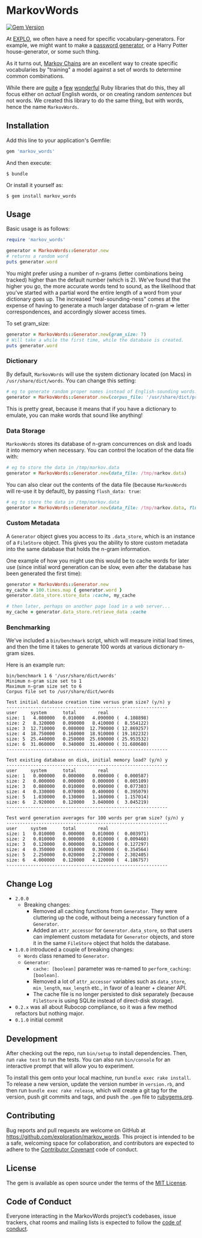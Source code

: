 # MarkovWords
[![Gem Version](https://badge.fury.io/rb/markov_words.svg)](https://badge.fury.io/rb/markov_words)

At [EXPLO](https://www.explo.org), we often have a need for specific vocabulary-generators. For example, we might want to make a [password generator](http://lab.explo.org/password), or a Harry Potter house-generator, or some such thing.

As it turns out, [Markov Chains](http://www.thagomizer.com/blog/2017/11/07/markov-models.html) are an excellent way to create specific vocabularies by "training" a model against a set of words to determine common combinations.

While there are [quite](https://github.com/dabrorius/markov-noodles) a [few](https://github.com/dabrorius/markov-noodles) [wonderful](https://github.com/imikimi/literate_randomizer) Ruby libraries that do this, they all focus either on _actual_ English words, or on creating random _sentences_ but not words. We created this library to do the same thing, but with words, hence the name `MarkovWords`.

## Installation

Add this line to your application's Gemfile:

```ruby
gem 'markov_words'
```

And then execute:

    $ bundle

Or install it yourself as:

    $ gem install markov_words

## Usage

Basic usage is as follows:

```ruby
require 'markov_words'

generator = MarkovWords::Generator.new
# returns a random word
puts generator.word 
```

You might prefer using a number of n-grams (letter combinations being tracked) higher than the default number (which is 2). We've found that the higher you go, the more accurate words tend to sound, as the likelihood that you've started with a partial word the entire length of a word from your dictionary goes up. The increased "real-sounding-ness" comes at the expense of having to generate a much larger database of n-gram => letter correspondences, and accordingly slower access times. 

To set gram_size:

```ruby
generator = MarkovWords::Generator.new(gram_size: 7)
# Will take a while the first time, while the database is created.
puts generator.word 
```

### Dictionary

By default, `MarkovWords` will use the system dictionary located (on Macs) in `/usr/share/dict/words`. You can change this setting:

```ruby
# eg to generate random proper names instead of English-sounding words.
generator = MarkovWords::Generator.new(corpus_file: '/usr/share/dict/propernames')
```

This is pretty great, because it means that if you have a dictionary to emulate, you can make words that sound like anything!

### Data Storage

`MarkovWords` stores its database of n-gram concurrences on disk and loads it into memory when necessary. You can control the location of the data file with:

```ruby
# eg to store the data in /tmp/markov.data
generator = MarkovWords::Generator.new(data_file: /tmp/markov.data)
```

You can also clear out the contents of the data file (because `MarkovWords` will re-use it by default), by passing `flush_data: true`:

```ruby
# eg to store the data in /tmp/markov.data
generator = MarkovWords::Generator.new(data_file: /tmp/markov.data, flush_data: true)
```

### Custom Metadata

A `Generator` object gives you access to its `.data_store`, which is an instance of a `FileStore` object. This gives you the ability to store custom metadata into the same database that holds the n-gram information.

One example of how you might use this would be to cache words for later use (since initial word generation can be slow, even after the database has been generated the first time):

```ruby
generator = MarkovWords::Generator.new
my_cache = 100.times.map { generator.word }
generator.data_store.store_data :cache, my_cache

# then later, perhaps on another page load in a web server...
my_cache = generator.data_store.retrieve_data :cache
```

### Benchmarking

We've included a `bin/benchmark` script, which will measure initial load times, and then the time it takes to generate 100 words at various dictionary n-gram sizes.

Here is an example run:
```
bin/benchmark 1 6 '/usr/share/dict/words'
Minimum n-gram size set to 1
Maximum n-gram size set to 6
Corpus file set to /usr/share/dict/words

Test initial database creation time versus gram size? (y/n) y
------------------------------------------------------------
user     system      total        real
size: 1   4.080000   0.010000   4.090000 (  4.108898)
size: 2   8.320000   0.090000   8.410000 (  8.554122)
size: 3  12.710000   0.080000  12.790000 ( 12.869257)
size: 4  18.750000   0.160000  18.910000 ( 19.102232)
size: 5  25.440000   0.250000  25.690000 ( 25.953532)
size: 6  31.060000   0.340000  31.400000 ( 31.680680)
------------------------------------------------------------

Test existing database on disk, initial memory load? (y/n) y
------------------------------------------------------------
user     system      total        real
size: 1   0.000000   0.000000   0.000000 (  0.000587)
size: 2   0.000000   0.000000   0.000000 (  0.005109)
size: 3   0.080000   0.010000   0.090000 (  0.077303)
size: 4   0.330000   0.070000   0.400000 (  0.395079)
size: 5   1.030000   0.130000   1.160000 (  1.157014)
size: 6   2.920000   0.120000   3.040000 (  3.045219)
------------------------------------------------------------

Test word generation averages for 100 words per gram size? (y/n) y
------------------------------------------------------------
user     system      total        real
size: 1   0.010000   0.000000   0.010000 (  0.003971)
size: 2   0.010000   0.000000   0.010000 (  0.009460)
size: 3   0.120000   0.000000   0.120000 (  0.127297)
size: 4   0.350000   0.010000   0.360000 (  0.354564)
size: 5   2.250000   0.020000   2.270000 (  2.302405)
size: 6   4.000000   0.120000   4.120000 (  4.186757)
------------------------------------------------------------
```

## Change Log

- `2.0.0`
    - Breaking changes:
      - Removed all caching functions from `Generator`. They were cluttering up the code, without being a necessary function of a `Generator`.
      - Added an `attr_accessor` for `Generator.data_store`, so that users can implement custom metadata for `Generator` objects, and store it in the same `FileStore` object that holds the database.
- `1.0.0` introduced a couple of breaking changes:
    - `Words` class renamed to `Generator`.
    - `Generator`:
        - `cache: [boolean]` parameter was re-named to `perform_caching: [boolean]`.
        - Removed a lot of `attr_accessor` variables such as `data_store`, `min_length`, `max_length` etc., in favor of a leaner + cleaner API.
        - The cache file is no longer persisted to disk separately (because `FileStore` is using SQLite instead of direct-disk storage).
- `0.2.x` was all about Rubocop compliance, so it was a few method refactors but nothing major.
- `0.1.0` initial commit

## Development

After checking out the repo, run `bin/setup` to install dependencies. Then, run `rake test` to run the tests. You can also run `bin/console` for an interactive prompt that will allow you to experiment.

To install this gem onto your local machine, run `bundle exec rake install`. To release a new version, update the version number in `version.rb`, and then run `bundle exec rake release`, which will create a git tag for the version, push git commits and tags, and push the `.gem` file to [rubygems.org](https://rubygems.org).

## Contributing

Bug reports and pull requests are welcome on GitHub at https://github.com/exploration/markov_words. This project is intended to be a safe, welcoming space for collaboration, and contributors are expected to adhere to the [Contributor Covenant](http://contributor-covenant.org) code of conduct.

## License

The gem is available as open source under the terms of the [MIT License](https://opensource.org/licenses/MIT).

## Code of Conduct

Everyone interacting in the MarkovWords project’s codebases, issue trackers, chat rooms and mailing lists is expected to follow the [code of conduct](https://github.com/exploration/markov_words/blob/master/CODE_OF_CONDUCT.md).
